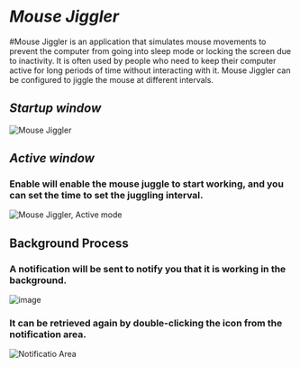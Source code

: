 # *Mouse Jiggler*
#Mouse Jiggler is an application that simulates mouse movements to prevent the computer from going into sleep mode or locking the screen due to inactivity. It is often used by people who need to keep their computer active for long periods of time without interacting with it. Mouse Jiggler can be configured to jiggle the mouse at different intervals.

## *Startup window* 

![Mouse Jiggler](https://user-images.githubusercontent.com/50495096/235360870-f073ca16-b573-4719-81b2-307a0328adf6.png)

## *Active window*
### Enable will enable the mouse juggle to start working, and you can set the time to set the juggling interval.

![Mouse Jiggler, Active mode](https://user-images.githubusercontent.com/50495096/235360927-fb96b543-65b6-48e8-aa90-58baaab0e593.png)

## Background Process
### A notification will be sent to notify you that it is working in the background.
![image](https://user-images.githubusercontent.com/50495096/235361217-6ba15552-d033-41d8-8418-0a868e3abf37.png)

### It can be retrieved again by double-clicking the icon from the notification area.
![Notificatio Area](https://user-images.githubusercontent.com/50495096/235361661-adf6deab-416e-4571-8e10-44877e4818c8.png)

